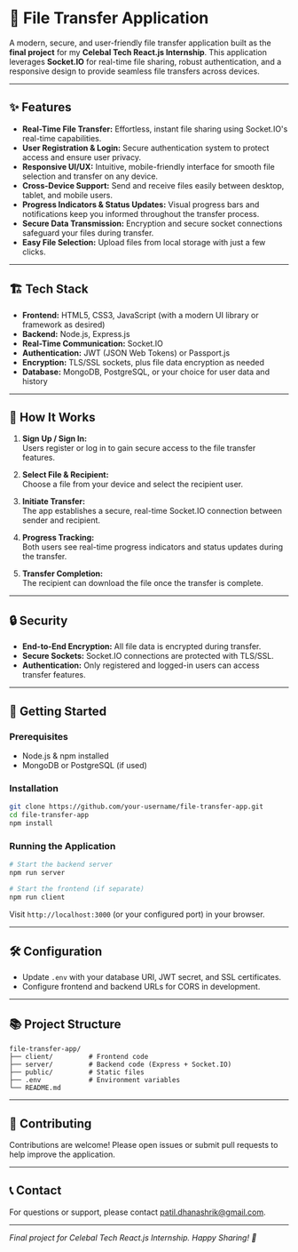 # 🚀 File Transfer Application

A modern, secure, and user-friendly file transfer application built as the **final project** for my **Celebal Tech React.js Internship**. This application leverages **Socket.IO** for real-time file sharing, robust authentication, and a responsive design to provide seamless file transfers across devices.


---

## ✨ Features

- **Real-Time File Transfer:** Effortless, instant file sharing using Socket.IO's real-time capabilities.
- **User Registration & Login:** Secure authentication system to protect access and ensure user privacy.
- **Responsive UI/UX:** Intuitive, mobile-friendly interface for smooth file selection and transfer on any device.
- **Cross-Device Support:** Send and receive files easily between desktop, tablet, and mobile users.
- **Progress Indicators & Status Updates:** Visual progress bars and notifications keep you informed throughout the transfer process.
- **Secure Data Transmission:** Encryption and secure socket connections safeguard your files during transfer.
- **Easy File Selection:** Upload files from local storage with just a few clicks.

---

## 🏗️ Tech Stack

- **Frontend:** HTML5, CSS3, JavaScript (with a modern UI library or framework as desired)
- **Backend:** Node.js, Express.js
- **Real-Time Communication:** Socket.IO
- **Authentication:** JWT (JSON Web Tokens) or Passport.js
- **Encryption:** TLS/SSL sockets, plus file data encryption as needed
- **Database:** MongoDB, PostgreSQL, or your choice for user data and history

---

## 🚦 How It Works

1. **Sign Up / Sign In:**  
   Users register or log in to gain secure access to the file transfer features.

2. **Select File & Recipient:**  
   Choose a file from your device and select the recipient user.

3. **Initiate Transfer:**  
   The app establishes a secure, real-time Socket.IO connection between sender and recipient.

4. **Progress Tracking:**  
   Both users see real-time progress indicators and status updates during the transfer.

5. **Transfer Completion:**  
   The recipient can download the file once the transfer is complete.

---

## 🔒 Security

- **End-to-End Encryption:** All file data is encrypted during transfer.
- **Secure Sockets:** Socket.IO connections are protected with TLS/SSL.
- **Authentication:** Only registered and logged-in users can access transfer features.

---

## 🚀 Getting Started

### Prerequisites

- Node.js & npm installed
- MongoDB or PostgreSQL (if used)

### Installation

```bash
git clone https://github.com/your-username/file-transfer-app.git
cd file-transfer-app
npm install
```

### Running the Application

```bash
# Start the backend server
npm run server

# Start the frontend (if separate)
npm run client
```

Visit `http://localhost:3000` (or your configured port) in your browser.

---

## 🛠️ Configuration

- Update `.env` with your database URI, JWT secret, and SSL certificates.
- Configure frontend and backend URLs for CORS in development.

---

## 📚 Project Structure

```
file-transfer-app/
├── client/         # Frontend code
├── server/         # Backend code (Express + Socket.IO)
├── public/         # Static files
├── .env            # Environment variables
└── README.md
```

---

## 🤝 Contributing

Contributions are welcome! Please open issues or submit pull requests to help improve the application.

---

## 📞 Contact

For questions or support, please contact [patil.dhanashrik@gmail.com](mailto:patil.dhanashrik@gmail.com).

---

*Final project for Celebal Tech React.js Internship. Happy Sharing! 🚀*
